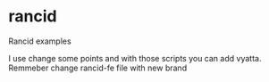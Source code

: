 rancid
======

Rancid examples

I use change some points and with those scripts you can add vyatta.
Remmeber change rancid-fe file with new brand
